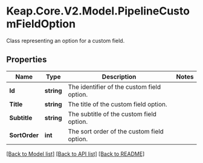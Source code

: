 # Keap.Core.V2.Model.PipelineCustomFieldOption
Class representing an option for a custom field.

## Properties

Name | Type | Description | Notes
------------ | ------------- | ------------- | -------------
**Id** | **string** | The identifier of the custom field option. | 
**Title** | **string** | The title of the custom field option. | 
**Subtitle** | **string** | The subtitle of the custom field option. | 
**SortOrder** | **int** | The sort order of the custom field option. | 

[[Back to Model list]](../README.md#documentation-for-models) [[Back to API list]](../README.md#documentation-for-api-endpoints) [[Back to README]](../README.md)

